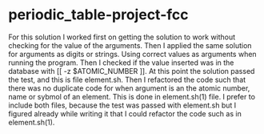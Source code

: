 # periodic_table-project-fcc
For this solution I worked first on getting the solution to work without checking for the value of the arguments.
Then I applied the same solution for arguments as digits or strings. Using correct values as arguments when running the program.
Then I checked if the value inserted was in the database with [[ -z $ATOMIC_NUMBER ]]. At this point the solution passed the test, and this is file element.sh.
Then I refactored the code such that there was no duplicate code for when argument is an the atomic number, name or sybmol of an element. This is done in element.sh(1) file.
I prefer to include both files, because the test was passed with element.sh but I figured already while writing it that I could refactor the code such as in element.sh(1).
